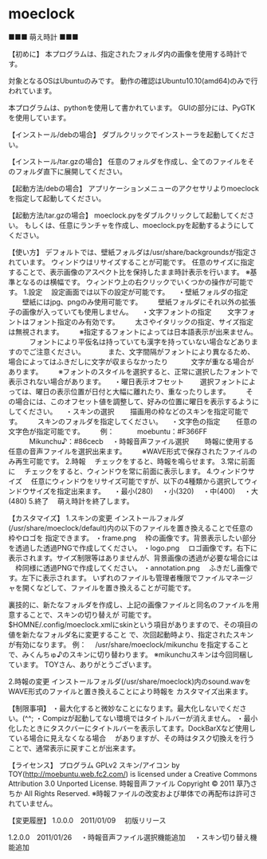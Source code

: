 # moeclock
■■■ 萌え時計 ■■■

【初めに】
本プログラムは、指定されたフォルダ内の画像を使用する時計です。

対象となるOSはUbuntuのみです。
動作の確認はUbuntu10.10(amd64)のみで行われています。

本プログラムは、pythonを使用して書かれています。
GUIの部分には、PyGTKを使用しています。

【インストール/debの場合】
ダブルクリックでインストーラを起動してください。

【インストール/tar.gzの場合】
任意のフォルダを作成し、全てのファイルをそのフォルダ直下に展開してください。

【起動方法/debの場合】
アプリケーションメニューのアクセサリよりmoeclockを指定して起動してください。

【起動方法/tar.gzの場合】
moeclock.pyをダブルクリックして起動してください。
もしくは、任意にランチャを作成し、moeclock.pyを起動するようにしてください。

【使い方】
デフォルトでは、壁紙フォルダは/usr/share/backgroundsが指定されています。
ウィンドウはリサイズすることが可能です。
任意のサイズに指定することで、表示画像のアスペクト比を保持したまま時計表示を行います。
※基準となるのは横幅です。
ウィンドウ上の右クリックでいくつかの操作が可能です。
1.設定
　設定画面では以下の設定が可能です。
　・壁紙フォルダの指定
　　壁紙にはjpg、pngのみ使用可能です。
　　壁紙フォルダにそれ以外の拡張子の画像が入っていても使用しません。
　・文字フォントの指定
　　文字フォントはフォント指定のみ有効です。
　　太さやイタリックの指定、サイズ指定は無視されます。
　　※指定するフォントによっては日本語表示が出来ません。
　　　フォントにより平仮名は持っていても漢字を持っていない場合などありますのでご注意ください。
　　　また、文字間隔がフォントにより異なるため、場合によってはふきだしに文字が収まらなかったり
　　　文字が重なる場合があります。
　　※フォントのスタイルを選択すると、正常に選択したフォントで表示されない場合があります。
　・曜日表示オフセット
　　選択フォントによっては、曜日の表示位置が日付と大幅に離れたり、重なったりします。
　　その場合には、このオフセット値を調整して、好みの位置に曜日を表示するようにしてください。
　・スキンの選択
　　描画用の枠などのスキンを指定可能です。
　　スキンのフォルダを指定してください。
　・文字色の指定
　　任意の文字色が指定可能です。
　　例：
　　　moebuntu：#F366FF
　　　Mikunchu♪：#86cecb
　・時報音声ファイル選択
　　時報に使用する任意の音声ファイルを選択出来ます。
　　※WAVE形式で保存されたファイルのみ再生可能です。
2.時報
　チェックをすると、時報を鳴らせます。
3.常に前面に
　チェックをすると、ウィンドウを常に前面に表示します。
4.ウィンドウサイズ
　任意にウィンドウをリサイズ可能ですが、以下の4種類から選択してウィンドウサイズを指定出来ます。
　・最小(280)
　・小(320)
　・中(400)
　・大(480)
5.終了
　萌え時計を終了します。

【カスタマイズ】
1.スキンの変更
インストールフォルダ(/usr/share/moeclock/default)内の以下のファイルを置き換えることで任意の枠やロゴを
指定できます。
・frame.png
　枠の画像です。背景表示したい部分を透過した透過PNGで作成してください。
・logo.png
　ロゴ画像です。右下に表示されます。サイズ制限等はありませんが、背景画像の透過が必要な場合には
　枠同様に透過PNGで作成してください。
・annotation.png
　ふきだし画像です。左下に表示されます。
いずれのファイルも管理者権限でファイルマネージャを開くなどして、ファイルを置き換えることが可能です。

裏技的に、新たなフォルダを作成し、上記の画像ファイルと同名のファイルを用意することで、スキンの切り替えが
可能です。
$HOMNE/.config/moeclock.xmlにskinという項目がありますので、その項目の値を新たなフォルダ名に変更すること
で、次回起動時より、指定されたスキンが有効になります。
例：
　/usr/share/moeclock/mikunchu
を指定することで、みくんちゅ♪のスキンに切り替わります。
※mikunchuスキンは今回同梱しています。
TOYさん、ありがとうございます。

2.時報の変更
インストールフォルダ(/usr/share/moeclock)内のsound.wavをWAVE形式のファイルと置き換えることにより時報を
カスタマイズ出来ます。

【制限事項】
・最大化すると微妙なことになります。最大化しないでください。(^^;
・Compizが起動してない環境ではタイトルバーが消えません。
・最小化したときにタスクバーにタイトルバーを表示してます。DockBarXなど使用している場合に見えなくなる場合
　がありますが、その時はタスク切換えを行うことで、通常表示に戻すことが出来ます。

【ライセンス】
プログラム GPLv2
スキン/アイコン by TOY(http://moebuntu.web.fc2.com/) is licensed under a Creative Commons Attribution 3.0 Unported License.
時報音声ファイル Copyright © 2011 草乃さちか All Rights Reserved.
※時報ファイルの改変および単体での再配布は許可されていません。

【変更履歴】
1.0.0.0　2011/01/09
　初版リリース

1.2.0.0　2011/01/26
　・時報音声ファイル選択機能追加
　・スキン切り替え機能追加
